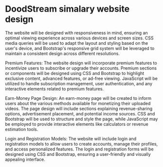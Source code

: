# DoodStream simalary website design 


The website will be designed with responsiveness in mind, ensuring an optimal viewing experience across various devices and screen sizes. 
CSS media queries will be used to adapt the layout and styling based on the user's device, and Bootstrap's responsive grid system will be
leveraged to maintain a consistent design across different resolutions.


Premium Features:
The website design will incorporate premium features to incentivize users to subscribe or upgrade their accounts.
Premium sections or components will be designed using CSS and Bootstrap to highlight exclusive content, advanced features, or ad-free viewing. 
JavaScript will be utilized to handle subscription management, user authentication, and any interactive elements related to premium features.

Earn-Money Page Design:
An earn-money page will be created to inform users about the various methods available for monetizing their uploaded videos. 
The page design will include sections explaining revenue-sharing options, advertisement placement, and potential income sources.
CSS and Bootstrap will be used to structure and style the page, while JavaScript may be employed to provide interactive elements like calculators or revenue estimation tools.

Login and Registration Models:
The website will include login and registration models to allow users to create accounts, manage their profiles, and access personalized features.
The login and registration forms will be designed using CSS and Bootstrap, ensuring a user-friendly and visually appealing interface. 
